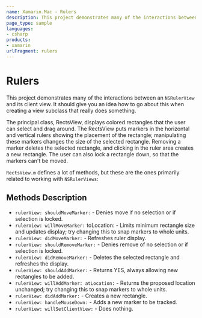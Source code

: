 ```yaml
---
name: Xamarin.Mac - Rulers
description: This project demonstrates many of the interactions between an NSRulerView and its client view. It should give you an idea how to go about this when...
page_type: sample
languages:
- csharp
products:
- xamarin
urlFragment: rulers
---
```

# Rulers

This project demonstrates many of the interactions between an `NSRulerView` and its client view. 
It should give you an idea how to go about this when creating a view subclass that really does something.

The principal class, RectsView, displays colored rectangles that the user can select and drag around. 
The RectsView puts markers in the horizontal and vertical rulers showing the placement of the rectangle; manipulating these markers changes the size of the selected rectangle. Removing a marker deletes the selected rectangle, and clicking in the ruler area creates a new rectangle. The user can also lock a rectangle down, so that the markers can't be moved.

`RectsView.m` defines a lot of methods, but these are the ones primarily related to working with `NSRulerViews`:

## Methods Description

* `rulerView: shouldMoveMarker:` - Denies move if no selection or if selection is locked.
* `rulerView: willMoveMarker:` toLocation: - Limits minimum rectangle size and updates display; try changing this to snap markers to whole units.
* `rulerView: didMoveMarker:` - Refreshes ruler display.
* `rulerView: shouldRemoveMarker:` - Denies remove of no selection or if selection is locked.
* `rulerView: didRemoveMarker:` - Deletes the selected rectangle and refreshes the display.
* `rulerView: shouldAddMarker:` - Returns YES, always allowing new rectangles to be added.
* `rulerView: willAddMarker: atLocation:` - Returns the proposed location unchanged; try changing this to snap markers to whole units.
* `rulerView: didAddMarker:` - Creates a new rectangle.
* `rulerView: handleMouseDown:` - Adds a new marker to be tracked.
* `rulerView: willSetClientView:` - Does nothing.

